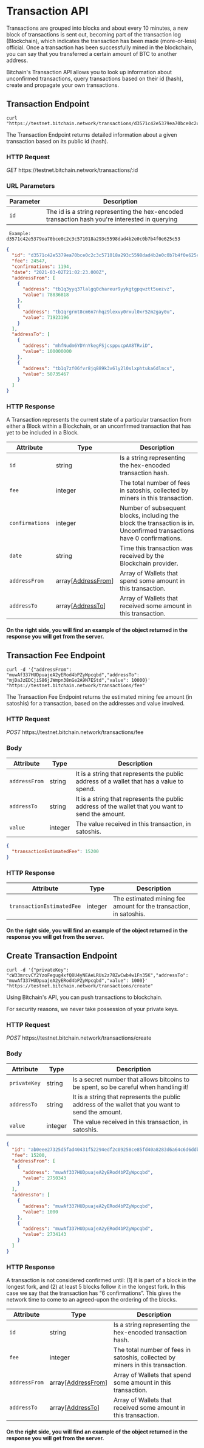 # Transaction API

Transactions are grouped into blocks and about every 10 minutes, a new block of transactions is sent out, becoming part of the transaction log (Blockchain), which indicates the transaction has been made (more-or-less) official. Once a transaction has been successfully mined in the blockchain, you can say that you transferred a certain amount of BTC to another address.

Bitchain's Transaction API allows you to look up information about unconfirmed transactions, query transactions based on their id (hash), create and propagate your own transactions. 

## Transaction Endpoint

```shell
curl "https://testnet.bitchain.network/transactions/d3571c42e5379ea70bce0c2c3c571018a293c5598dad4b2e0c0b7b4f0e625c53"
```

The Transaction Endpoint returns detailed information about a given transaction based on its public id (hash).

### HTTP Request

<div class="endpoint">
  <i>GET</i>
  <span>https://testnet.bitchain.network/transactions/:id</span>
</div>

### URL Parameters

Parameter | Description
--------- | -----------
`id`    | The id is a string representing the hex-encoded transaction hash you're interested in querying

` Example: d3571c42e5379ea70bce0c2c3c571018a293c5598dad4b2e0c0b7b4f0e625c53`

```json
{
  "id": "d3571c42e5379ea70bce0c2c3c571018a293c5598dad4b2e0c0b7b4f0e625c53",
  "fee": 24547,
  "confirmations": 1194,
  "date": "2021-03-02T21:02:23.000Z",
  "addressFrom": [
    {
      "address": "tb1q3yyq37lalgq0chareur9yykgtgpqwztt5uezvz",
      "value": 78836818
    },
    {
      "address": "tb1qrgrmt8cm6n7nhqz9lexvy0rxul0xr52m2gay0u",
      "value": 71923196
    }
  ],
  "addressTo": [
    {
      "address": "mhfNudm6YDYnYkegFSjcsppucpAA8TRviD",
      "value": 100000000
    },
    {
      "address": "tb1q7zf06fvr8jq889k3v6ly2l0slxphtuka6dlmcs",
      "value": 50735467
    }
  ]
}
```

### HTTP Response

A Transaction represents the current state of a particular transaction from either a Block within a Blockchain, or an unconfirmed transaction that has yet to be included in a Block.

Attribute         | Type      | Description
---------         | ----      | -----------
`id`            | string  | Is a string representing the hex-encoded transaction hash.
`fee`           | integer | The total number of fees in satoshis, collected by miners in this transaction.
`confirmations` | integer | Number of subsequent blocks, including the block the transaction is in. Unconfirmed transactions have 0 confirmations.
`date`          | string  | Time this transaction was received by the Blockchain provider.
`addressFrom`   | array[[AddressFrom](#addressfrom)] | Array of Wallets that spend some amount in this transaction.
`addressTo`     | array[[AddressTo](#addressto)]     | Array of Wallets that received some amount in this transaction.

#### On the right side, you will find an example of the object returned in the response you will get from the server.


## Transaction Fee Endpoint

```shell
curl -d '{"addressFrom": "muwAf337HUDpuajeA2yERod4bPZyWpcqbd","addressTo": "mjDaJzEDCjiS86jJWmpn38nGe2A9N7EStd","value": 10000}' "https://testnet.bitchain.network/transactions/fee"
```

The Transaction Fee Endpoint returns the estimated mining fee amount (in satoshis) for a transaction, based on the addresses and value involved.

### HTTP Request

<div class="endpoint">
  <i>POST</i>
  <span>https://testnet.bitchain.network/transactions/fee</span>
</div>

### Body

Attribute       | Type      | Description
---------       | ----      | -----------
`addressFrom` | string  | It is a string that represents the public address of a wallet that has a value to spend.
`addressTo`   | string  | It is a string that represents the public address of the wallet that you want to send the amount.
`value`       | integer | The value received in this transaction, in satoshis.

```json
{
  "transactionEstimatedFee": 15200
}
```

### HTTP Response

Attribute                   | Type      | Description
---------                   | ----      | -----------
`transactionEstimatedFee` | integer | The estimated mining fee amount for the transaction, in satoshis.

#### On the right side, you will find an example of the object returned in the response you will get from the server.


## Create Transaction Endpoint

```shell
curl -d '{"privateKey": "cW33mrcvCY2YzoFegug4xfQ8U4yNEAeLRUs2z78ZwCwb4w1Fn35K","addressTo": "muwAf337HUDpuajeA2yERod4bPZyWpcqbd","value": 1000}' "https://testnet.bitchain.network/transactions/create"
```

Using Bitchain's API, you can push transactions to blockchain. 

<aside class="notice">
For security reasons, we never take possession of your private keys.
</aside>

### HTTP Request

<div class="endpoint">
  <i>POST</i>
  <span>https://testnet.bitchain.network/transactions/create</span>
</div>

### Body

Attribute      | Type      | Description
---------      | ----      | -----------
`privateKey` | string  | Is a secret number that allows bitcoins to be spent, so be careful when handling it!
`addressTo`  | string  | It is a string that represents the public address of the wallet that you want to send the amount.
`value`      | integer | The value received in this transaction, in satoshis.


```json
{
  "id": "ab0eee27325d5fad40431f52294edf2c09258ce85fd40a8283d6a64c6d6ddbde",
  "fee": 15200,
  "addressFrom": [
    {
      "address": "muwAf337HUDpuajeA2yERod4bPZyWpcqbd",
      "value": 2750343
    }
  ],
  "addressTo": [
    {
      "address": "muwAf337HUDpuajeA2yERod4bPZyWpcqbd",
      "value": 1000
    },
    {
      "address": "muwAf337HUDpuajeA2yERod4bPZyWpcqbd",
      "value": 2734143
    }
  ]
}
```

### HTTP Response

A transaction is not considered confirmed until: (1) it is part of a block in the longest fork, and (2) at least 5 blocks follow it in the longest fork. In this case we say that the transaction has “6 confirmations”. This gives the network time to come to an agreed-upon the ordering of the blocks. 

Attribute         | Type      | Description
---------         | ----      | -----------
`id`            | string  | Is a string representing the hex-encoded transaction hash.
`fee`           | integer | The total number of fees in satoshis, collected by miners in this transaction.
`addressFrom`   | array[[AddressFrom](#addressfrom)] | Array of Wallets that spend some amount in this transaction.
`addressTo`     | array[[AddressTo](#addressto)]     | Array of Wallets that received some amount in this transaction.

#### On the right side, you will find an example of the object returned in the response you will get from the server.







